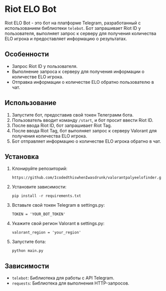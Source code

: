 <!DOCTYPE html>
<html>
<head>
</head>
<body>
    <h1>Riot ELO Bot</h1>
    <p>Riot ELO Bot - это бот на платформе Telegram, разработанный с использованием библиотеки <code>telebot</code>. Бот запрашивает Riot ID у пользователя, выполняет запрос к серверу для получения количества ELO игрока и предоставляет информацию о результатах.</p>
    <h2>Особенности</h2>
    <ul>
        <li>Запрос Riot ID у пользователя.</li>
        <li>Выполнение запроса к серверу для получения информации о количестве ELO игрока.</li>
        <li>Отправка информации о количестве ELO обратно пользователю в чат.</li>
    </ul>
    <h2>Использование</h2>
    <ol>
        <li>Запустите бот, предоставив свой токен Телеграмм бота.</li>
        <li>Пользователь вводит команду <code>/start</code>, и бот просит ввести Riot ID.</li>
        <li>После ввода Riot ID, бот запрашивает Riot Tag.</li>
        <li>После ввода Riot Tag, бот выполняет запрос к серверу Valorant для получения количества ELO игрока.</li>
        <li>Бот отправляет информацию о количестве ELO игрока обратно в чат.</li>
    </ol>
    <h2>Установка</h2>
    <ol>
        <li>Клонируйте репозиторий:</li>
        <pre><code>https://github.com/IcodedthiswhenIwasdrunk/valorantpalyeelofinder.git</code></pre>
        <li>Установите зависимости:</li>
        <pre><code>pip install -r requirements.txt</code></pre>
        <li>Вставьте свой токен Telegram в settings.py:</li>
        <pre><code>TOKEN = 'YOUR_BOT_TOKEN'</code></pre>
        <li>Укажите свой регион Valorant в settings.py:</li>
        <pre><code>valorant_region = 'your_region'</code></pre>
        <li>Запустите бота:</li>
        <pre><code>python main.py</code></pre>
    </ol>
    <h2>Зависимости</h2>
    <ul>
        <li><code>telebot</code>: Библиотека для работы с API Telegram.</li>
        <li><code>requests</code>: Библиотека для выполнения HTTP-запросов.</li>
    </ul>
</body>
</html>

